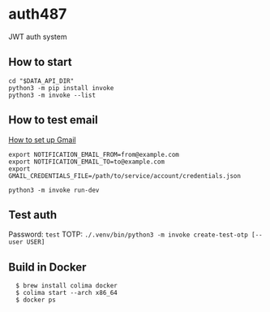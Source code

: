 # auth487
JWT auth system

## How to start

```shell
cd "$DATA_API_DIR"
python3 -m pip install invoke
python3 -m invoke --list
```

## How to test email

[How to set up Gmail](https://medium.com/lyfepedia/sending-emails-with-gmail-api-and-python-49474e32c81f)

```shell
export NOTIFICATION_EMAIL_FROM=from@example.com
export NOTIFICATION_EMAIL_TO=to@example.com
export GMAIL_CREDENTIALS_FILE=/path/to/service/account/credentials.json

python3 -m invoke run-dev
```

## Test auth

Password: `test`
TOTP: `./.venv/bin/python3 -m invoke create-test-otp [--user USER]`

## Build in Docker

```
  $ brew install colima docker
  $ colima start --arch x86_64
  $ docker ps
```
